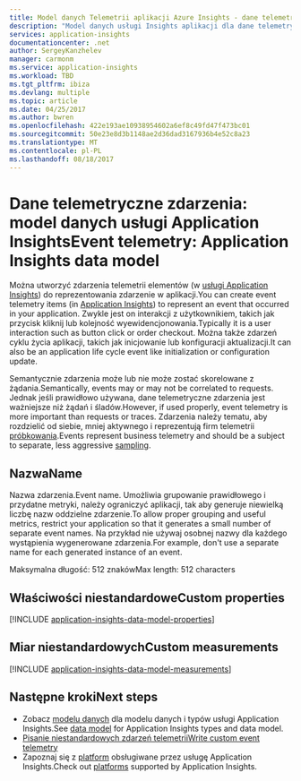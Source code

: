 ```yaml
---
title: Model danych Telemetrii aplikacji Azure Insights - dane telemetryczne zdarzenia | Dokumentacja firmy Microsoft
description: "Model danych usługi Insights aplikacji dla dane telemetryczne zdarzenia"
services: application-insights
documentationcenter: .net
author: SergeyKanzhelev
manager: carmonm
ms.service: application-insights
ms.workload: TBD
ms.tgt_pltfrm: ibiza
ms.devlang: multiple
ms.topic: article
ms.date: 04/25/2017
ms.author: bwren
ms.openlocfilehash: 422e193ae10938954602a6ef8c49fd47f473bc01
ms.sourcegitcommit: 50e23e8d3b1148ae2d36dad3167936b4e52c8a23
ms.translationtype: MT
ms.contentlocale: pl-PL
ms.lasthandoff: 08/18/2017
---
```

# <a name="event-telemetry-application-insights-data-model"></a><span data-ttu-id="aa1ab-103">Dane telemetryczne zdarzenia: model danych usługi Application Insights</span><span class="sxs-lookup"><span data-stu-id="aa1ab-103">Event telemetry: Application Insights data model</span></span>

<span data-ttu-id="aa1ab-104">Można utworzyć zdarzenia telemetrii elementów (w [usługi Application Insights](app-insights-overview.md)) do reprezentowania zdarzenie w aplikacji.</span><span class="sxs-lookup"><span data-stu-id="aa1ab-104">You can create event telemetry items (in [Application Insights](app-insights-overview.md)) to represent an event that occurred in your application.</span></span> <span data-ttu-id="aa1ab-105">Zwykle jest on interakcji z użytkownikiem, takich jak przycisk kliknij lub kolejność wyewidencjonowania.</span><span class="sxs-lookup"><span data-stu-id="aa1ab-105">Typically it is a user interaction such as button click or order checkout.</span></span> <span data-ttu-id="aa1ab-106">Można także zdarzeń cyklu życia aplikacji, takich jak inicjowanie lub konfiguracji aktualizacji.</span><span class="sxs-lookup"><span data-stu-id="aa1ab-106">It can also be an application life cycle event like initialization or configuration update.</span></span> 

<span data-ttu-id="aa1ab-107">Semantycznie zdarzenia może lub nie może zostać skorelowane z żądania.</span><span class="sxs-lookup"><span data-stu-id="aa1ab-107">Semantically, events may or may not be correlated to requests.</span></span> <span data-ttu-id="aa1ab-108">Jednak jeśli prawidłowo używana, dane telemetryczne zdarzenia jest ważniejsze niż żądań i śladów.</span><span class="sxs-lookup"><span data-stu-id="aa1ab-108">However, if used properly, event telemetry is more important than requests or traces.</span></span> <span data-ttu-id="aa1ab-109">Zdarzenia należy tematu, aby rozdzielić od siebie, mniej aktywnego i reprezentują firm telemetrii [próbkowania](app-insights-api-filtering-sampling.md).</span><span class="sxs-lookup"><span data-stu-id="aa1ab-109">Events represent business telemetry and should be a subject to separate, less aggressive [sampling](app-insights-api-filtering-sampling.md).</span></span>

## <a name="name"></a><span data-ttu-id="aa1ab-110">Nazwa</span><span class="sxs-lookup"><span data-stu-id="aa1ab-110">Name</span></span>

<span data-ttu-id="aa1ab-111">Nazwa zdarzenia.</span><span class="sxs-lookup"><span data-stu-id="aa1ab-111">Event name.</span></span> <span data-ttu-id="aa1ab-112">Umożliwia grupowanie prawidłowego i przydatne metryki, należy ograniczyć aplikacji, tak aby generuje niewielką liczbę nazw oddzielne zdarzenie.</span><span class="sxs-lookup"><span data-stu-id="aa1ab-112">To allow proper grouping and useful metrics, restrict your application so that it generates a small number of separate event names.</span></span> <span data-ttu-id="aa1ab-113">Na przykład nie używaj osobnej nazwy dla każdego wystąpienia wygenerowane zdarzenia.</span><span class="sxs-lookup"><span data-stu-id="aa1ab-113">For example, don't use a separate name for each generated instance of an event.</span></span>

<span data-ttu-id="aa1ab-114">Maksymalna długość: 512 znaków</span><span class="sxs-lookup"><span data-stu-id="aa1ab-114">Max length: 512 characters</span></span>

## <a name="custom-properties"></a><span data-ttu-id="aa1ab-115">Właściwości niestandardowe</span><span class="sxs-lookup"><span data-stu-id="aa1ab-115">Custom properties</span></span>

[!INCLUDE [application-insights-data-model-properties](../../includes/application-insights-data-model-properties.md)]

## <a name="custom-measurements"></a><span data-ttu-id="aa1ab-116">Miar niestandardowych</span><span class="sxs-lookup"><span data-stu-id="aa1ab-116">Custom measurements</span></span>

[!INCLUDE [application-insights-data-model-measurements](../../includes/application-insights-data-model-measurements.md)]

## <a name="next-steps"></a><span data-ttu-id="aa1ab-117">Następne kroki</span><span class="sxs-lookup"><span data-stu-id="aa1ab-117">Next steps</span></span>

- <span data-ttu-id="aa1ab-118">Zobacz [modelu danych](application-insights-data-model.md) dla modelu danych i typów usługi Application Insights.</span><span class="sxs-lookup"><span data-stu-id="aa1ab-118">See [data model](application-insights-data-model.md) for Application Insights types and data model.</span></span>
- [<span data-ttu-id="aa1ab-119">Pisanie niestandardowych zdarzeń telemetrii</span><span class="sxs-lookup"><span data-stu-id="aa1ab-119">Write custom event telemetry</span></span>](app-insights-api-custom-events-metrics.md#trackevent)
- <span data-ttu-id="aa1ab-120">Zapoznaj się z [platform](app-insights-platforms.md) obsługiwane przez usługę Application Insights.</span><span class="sxs-lookup"><span data-stu-id="aa1ab-120">Check out [platforms](app-insights-platforms.md) supported by Application Insights.</span></span>
